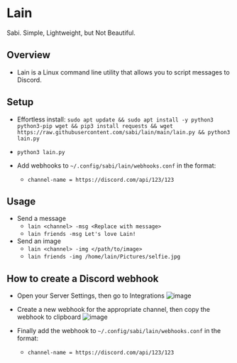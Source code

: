 # Lain
Sabi. Simple, Lightweight, but Not Beautiful.

## Overview
- Lain is a Linux command line utility that allows you to script messages to Discord. 

## Setup
- Effortless install: `sudo apt update && sudo apt install -y python3 python3-pip wget && pip3 install requests && wget https://raw.githubusercontent.com/sabi/lain/main/lain.py && python3 lain.py`

- `python3 lain.py`
- Add webhooks to `~/.config/sabi/lain/webhooks.conf` in the format:
  - `channel-name = https://discord.com/api/123/123`

## Usage
- Send a message
  - `lain <channel> -msg <Replace with message>`
  - `lain friends -msg Let's love Lain!`
- Send an image
  - `lain <channel> -img </path/to/image>`
  - `lain friends -img /home/lain/Pictures/selfie.jpg`

## How to create a Discord webhook
- Open your Server Settings, then go to Integrations
![image](https://user-images.githubusercontent.com/49737728/146336626-2e511660-dd73-4fe9-8b50-4a211d27d2a3.png)

- Create a new webhook for the appropriate channel, then copy the webhook to clipboard
![image](https://support.discord.com/hc/article_attachments/1500000455142/Screen_Shot_2020-12-15_at_4.45.52_PM.png)

- Finally add the webhook to `~/.config/sabi/lain/webhooks.conf` in the format:
  - `channel-name = https://discord.com/api/123/123` 
